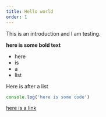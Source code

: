 ```yaml
---
title: Hello world
order: 1
---
```


This is an introduction and I am testing.

**here is some bold text**

 * here
 * is
 * a
 * list


Here is after a list


```javascript
console.log('here is some code')
```

[here is a link](https://github.com/blockchaintp/training)
